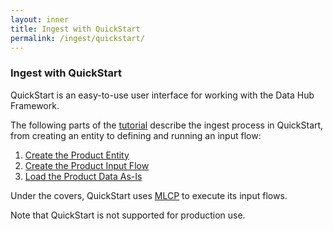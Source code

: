 ```yaml
---
layout: inner
title: Ingest with QuickStart
permalink: /ingest/quickstart/
---
```


### Ingest with QuickStart

QuickStart is an easy-to-use user interface for working with the Data Hub Framework.

The following parts of the [tutorial](../../tutorial/) describe the ingest process in QuickStart, from creating an entity to defining and running an input flow:

1. [Create the Product Entity](../../tutorial/create-product-entity/)
1. [Create the Product Input Flow](../../tutorial/create-product-input-flow/)
1. [Load the Product Data As-Is](../../tutorial/load-products-as-is/)

Under the covers, QuickStart uses [MLCP](../mlcp/) to execute its input flows. 

Note that QuickStart is not supported for production use.
